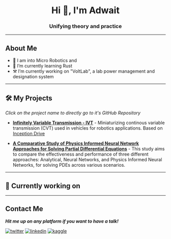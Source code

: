 <h1 align="center">Hi 👋, I'm Adwait</h1>
<h3 align="center">Unifying theory and practice</h3>

---
## About Me
- 🔭 I am into Micro Robotics and 
- 🌱 I’m currently learning Rust
- ⚒️ I’m currently working on "VoltLab", a lab power management and designation system
<!-- - ⚡ Fun fact: Facts are fun -->

---

## 🛠 My Projects

*Click on the project name to directly go to it's GitHub Repository*

- **[Infinitely Variable Transmission - IVT](https://github.com/AZarbade/infinitelyVariableTransmission_IVT)** - Miniaturizing continous variable transmission (CVT) used in vehicles for robotics applications. Based on [Inception Drive](https://spectrum.ieee.org/inception-drive-a-compact-infinitely-variable-transmission-for-robotics)

- **[A Comparative Study of Physics Informed Neural Network Approaches for Solving Partial Differential Equations](https://github.com/AZarbade/PINN-comparative-study)** - This study aims to compare the effectiveness and performance of three different approaches: Analytical, Neural Networks, and Physics Informed Neural Networks, for solving PDEs across various scenarios.

---

## 💪 Currently working on



---
## Contact Me

***Hit me up on any platform if you want to have a talk!***

<a href="mailto:anzarbade@gmail.com" target="_blank"><img src="https://img.shields.io/badge/Gmail-D14836?style=for-the-badge&logo=gmail&logoColor=white" alt="twitter"></a>
<a href="https://www.linkedin.com/in/adwait-zarbade-5a9a40210/" target="_blank"><img src="https://img.shields.io/badge/LinkedIn-0077B5?style=for-the-badge&logo=linkedin&logoColor=white" alt="linkedin"></a>
<a href="https://www.kaggle.com/adwaitzarbade" target="_blank"><img src="https://img.shields.io/badge/Kaggle-20BEFF?style=for-the-badge&logo=Kaggle&logoColor=white" alt="kaggle"></a>
